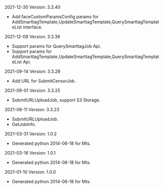 2021-12-30 Version: 3.3.40
- Add faceCustomParamsConfig params for AddSmarttagTemplate,UpdateSmarttagTemplate,QuerySmarttagTemplateList interface.

2021-12-09 Version: 3.3.39
- Support params for QuerySmarttagJob Api.
- Support params for AddSmarttagTemplate,UpdateSmarttagTemplate,QuerySmarttagTemplateList Api.

2021-09-14 Version: 3.3.28
- Add URL for SubmitCensorJob.

2021-09-01 Version: 3.3.25
- SubmitURLUploadJob, support S3 Storage.

2021-08-11 Version: 3.3.23
- SubmitURLUploadJob.
- GetJobInfo.

2021-03-31 Version: 1.0.2
- Generated python 2014-06-18 for Mts.

2021-03-16 Version: 1.0.1
- Generated python 2014-06-18 for Mts.

2021-01-10 Version: 1.0.0
- Generated python 2014-06-18 for Mts.

